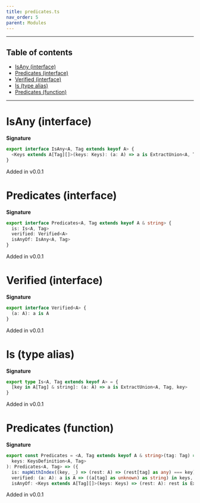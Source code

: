 ```yaml
---
title: predicates.ts
nav_order: 5
parent: Modules
---
```


---

<h2 class="text-delta">Table of contents</h2>

- [IsAny (interface)](#isany-interface)
- [Predicates (interface)](#predicates-interface)
- [Verified (interface)](#verified-interface)
- [Is (type alias)](#is-type-alias)
- [Predicates (function)](#predicates-function)

---

# IsAny (interface)

**Signature**

```ts
export interface IsAny<A, Tag extends keyof A> {
  <Keys extends A[Tag][]>(keys: Keys): (a: A) => a is ExtractUnion<A, Tag, ElemType<Keys>>
}
```

Added in v0.0.1

# Predicates (interface)

**Signature**

```ts
export interface Predicates<A, Tag extends keyof A & string> {
  is: Is<A, Tag>
  verified: Verified<A>
  isAnyOf: IsAny<A, Tag>
}
```

Added in v0.0.1

# Verified (interface)

**Signature**

```ts
export interface Verified<A> {
  (a: A): a is A
}
```

Added in v0.0.1

# Is (type alias)

**Signature**

```ts
export type Is<A, Tag extends keyof A> = {
  [key in A[Tag] & string]: (a: A) => a is ExtractUnion<A, Tag, key>
}
```

Added in v0.0.1

# Predicates (function)

**Signature**

```ts
export const Predicates = <A, Tag extends keyof A & string>(tag: Tag) => (
  keys: KeysDefinition<A, Tag>
): Predicates<A, Tag> => ({
  is: mapWithIndex((key, _) => (rest: A) => (rest[tag] as any) === key)(keys) as any, // FIXME: typecheck that
  verified: (a: A): a is A => ((a[tag] as unknown) as string) in keys,
  isAnyOf: <Keys extends A[Tag][]>(keys: Keys) => (rest: A): rest is ExtractUnion<A, Tag, ElemType<Keys>> => ...
```

Added in v0.0.1
